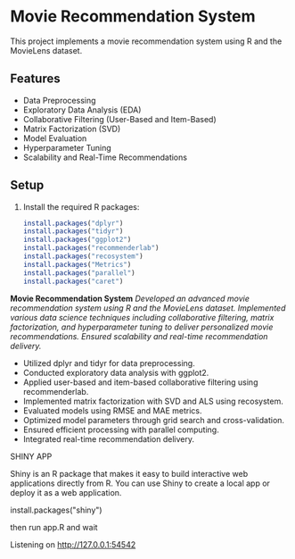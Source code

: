 # Movie Recommendation System

This project implements a movie recommendation system using R and the MovieLens dataset.

## Features

- Data Preprocessing
- Exploratory Data Analysis (EDA)
- Collaborative Filtering (User-Based and Item-Based)
- Matrix Factorization (SVD)
- Model Evaluation
- Hyperparameter Tuning
- Scalability and Real-Time Recommendations

## Setup

1. Install the required R packages:
   ```r
   install.packages("dplyr")
   install.packages("tidyr")
   install.packages("ggplot2")
   install.packages("recommenderlab")
   install.packages("recosystem")
   install.packages("Metrics")
   install.packages("parallel")
   install.packages("caret")
   ```

**Movie Recommendation System**
_Developed an advanced movie recommendation system using R and the MovieLens dataset. Implemented various data science techniques including collaborative filtering, matrix factorization, and hyperparameter tuning to deliver personalized movie recommendations. Ensured scalability and real-time recommendation delivery._

- Utilized dplyr and tidyr for data preprocessing.
- Conducted exploratory data analysis with ggplot2.
- Applied user-based and item-based collaborative filtering using recommenderlab.
- Implemented matrix factorization with SVD and ALS using recosystem.
- Evaluated models using RMSE and MAE metrics.
- Optimized model parameters through grid search and cross-validation.
- Ensured efficient processing with parallel computing.
- Integrated real-time recommendation delivery.

SHINY APP

Shiny is an R package that makes it easy to build interactive web applications directly from R. You can use Shiny to create a local app or deploy it as a web application.

install.packages("shiny")

then run app.R and wait

Listening on http://127.0.0.1:54542
